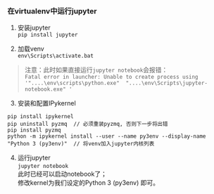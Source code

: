 ### 在virtualenv中运行jupyter

1. 安装jupyter  
`pip install jupyter`

2. 加载venv  
`env\Scripts\activate.bat`  
>注意：此时如果直接运行`jupyter notebook`会报错：  
>`Fatal error in launcher: Unable to create process using '"....\env\scripts\python.exe"  "....\env\Scripts\jupyter-notebook.exe" '`

3. 安装和配置IPykernel  
```
pip install ipykernel
pip uninstall pyzmq  // 必须重装pyzmq, 否则下一步将出错
pip install pyzmq
python -m ipykernel install --user --name py3env --display-name "Python 3 (py3env)"  // 将venv加入jupyter内核列表
```

4. 运行jupyter  
`jupyter notebook`  
此时已经可以启动notebook了；  
修改kernel为我们设定的Python 3 (py3env) 即可。

